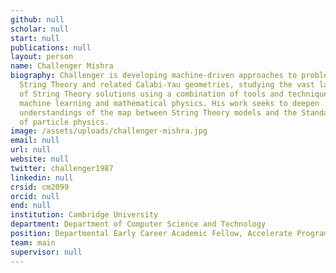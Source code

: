 ```yaml
---
github: null
scholar: null
start: null
publications: null
layout: person
name: Challenger Mishra
biography: Challenger is developing machine-driven approaches to problems in
  String Theory and related Calabi-Yau geometries, studying the vast landscape
  of String Theory solutions using a combination of tools and techniques from
  machine learning and mathematical physics. His work seeks to deepen
  understandings of the map between String Theory models and the Standard Model
  of particle physics.
image: /assets/uploads/challenger-mishra.jpg
email: null
url: null
website: null
twitter: challenger1987
linkedin: null
crsid: cm2099
orcid: null
end: null
institution: Cambridge University
department: Department of Computer Science and Technology
position: Departmental Early Career Academic Fellow, Accelerate Programme
team: main
supervisor: null
---
```

